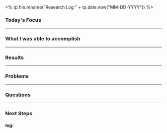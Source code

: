 <% tp.file.rename("Research Log " + tp.date.now("MM-DD-YYYY")) %>  
### Today's Focus

***
### What I was able to accomplish

***
### Results

***
### Problems

***
### Questions

***
### Next Steps

##### tag: